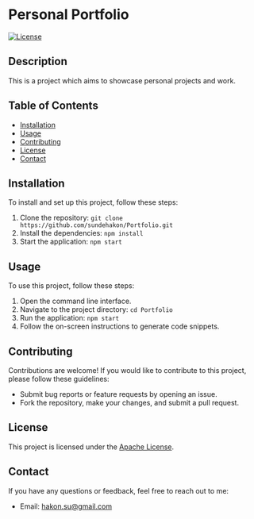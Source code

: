 # Personal Portfolio

[![License](https://img.shields.io/badge/License-MIT-blue.svg)](LICENSE)

## Description

This is a project which aims to showcase personal projects and work.

## Table of Contents

- [Installation](#installation)
- [Usage](#usage)
- [Contributing](#contributing)
- [License](#license)
- [Contact](#contact)

## Installation

To install and set up this project, follow these steps:

1. Clone the repository: `git clone https://github.com/sundehakon/Portfolio.git`
2. Install the dependencies: `npm install`
3. Start the application: `npm start`

## Usage

To use this project, follow these steps:

1. Open the command line interface.
2. Navigate to the project directory: `cd Portfolio`
3. Run the application: `npm start`
4. Follow the on-screen instructions to generate code snippets.

## Contributing

Contributions are welcome! If you would like to contribute to this project, please follow these guidelines:

- Submit bug reports or feature requests by opening an issue.
- Fork the repository, make your changes, and submit a pull request.

## License

This project is licensed under the [Apache License](LICENSE).

## Contact

If you have any questions or feedback, feel free to reach out to me:

- Email: hakon.su@gmail.com
